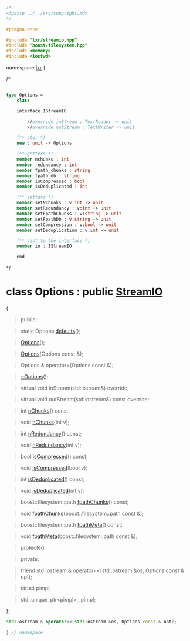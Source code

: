 ```cpp

/*
<fpaste ../../src/copyright.md>
*/

#pragma once

#include "lxr/streamio.hpp"
#include "boost/filesystem.hpp"
#include <memory>
#include <iosfwd>

````

namespace [lxr](namespace.list) {

/*

```fsharp

type Options =
    class

    interface IStreamIO

        //override inStream : TextReader -> unit
        //override outStream : TextWriter -> unit

    (** ctor *)
    new : unit -> Options

    (** getters *)
    member nchunks : int
    member redundancy : int
    member fpath_chunks : string
    member fpath_db : string
    member isCompressed : bool
    member isDeduplicated : int

    (** setters *)
    member setNchunks : v:int -> unit
    member setRedundancy : v:int -> unit
    member setFpathChunks : v:string -> unit
    member setFpathDb : v:string -> unit
    member setCompression : v:bool -> unit
    member setDeduplication : v:int -> unit

    (** cast to the interface *)
    member io : IStreamIO

    end
```

*/

# class Options : public [StreamIO](streamio.hpp.md)

{

>public:

>static Options [defaults](options_functions.cpp.md)();

>[Options](options_ctor.cpp.md)();

>[Options](options_ctor.cpp.md)(Options const &);

>Options & operator=(Options const &);

>[~Options](options_ctor.cpp.md)();

>virtual void inStream(std::istream&) override;

>virtual void outStream(std::ostream&) const override;

>int [nChunks](options_functions.cpp.md)() const;

>void [nChunks](options_functions.cpp.md)(int v);

>int [nRedundancy](options_functions.cpp.md)() const;

>void [nRedundancy](options_functions.cpp.md)(int v);

>bool [isCompressed](options_functions.cpp.md)() const;

>void [isCompressed](options_functions.cpp.md)(bool v);

>int [isDeduplicated](options_functions.cpp.md)() const;

>void [isDeduplicated](options_functions.cpp.md)(int v);

>boost::filesystem::path [fpathChunks](options_functions.cpp.md)() const;

>void [fpathChunks](options_functions.cpp.md)(boost::filesystem::path const &);

>boost::filesystem::path [fpathMeta](options_functions.cpp.md)() const;

>void [fpathMeta](options_functions.cpp.md)(boost::filesystem::path const &);

>protected:

>private:

>friend std::ostream & operator<<(std::ostream &os, Options const & opt);

>struct pimpl;

>std::unique_ptr&lt;pimpl&gt; _pimpl;

};

```cpp
std::ostream & operator<<(std::ostream &os, Options const & opt);

} // namespace
```
